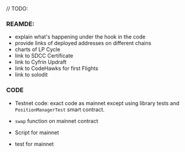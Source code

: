 // TODO:

### REAMDE:

- explain what's happening under the hook in the code
- provide links of deployed addresses on different chains
- charts of LP Cycle
- link to SDCC Certificate
- link to Cyfrin Updraft
- link to CodeHawks for first Flights
- link to solodit 

### CODE

- Testnet code: exact code as mainnet except using library tests and `PositionManagerTest` smart contract.

- `swap` function on mainnet contract

- Script for mainnet

- test for mainnet